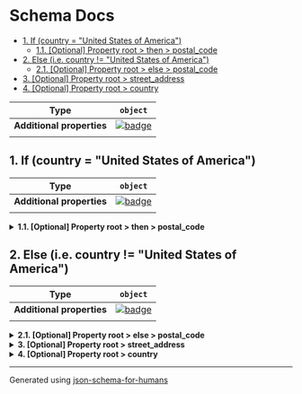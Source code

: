 # Schema Docs

- [1. If (country = "United States of America")](#autogenerated_heading_2)
  - [1.1. [Optional] Property root > then > postal_code](#then_postal_code)
- [2. Else (i.e.  country != "United States of America")](#autogenerated_heading_3)
  - [2.1. [Optional] Property root > else > postal_code](#else_postal_code)
- [3. [Optional] Property root > street_address](#street_address)
- [4. [Optional] Property root > country](#country)

| Type                      | `object`                                                                                                            |
| ------------------------- | ------------------------------------------------------------------------------------------------------------------- |
| **Additional properties** | [![badge](https://img.shields.io/badge/Any+type-allowed-green)](# "Additional Properties of any type are allowed.") |
|                           |                                                                                                                     |

## <a name="autogenerated_heading_2"></a>1. If (country = "United States of America")

| Type                      | `object`                                                                                                            |
| ------------------------- | ------------------------------------------------------------------------------------------------------------------- |
| **Additional properties** | [![badge](https://img.shields.io/badge/Any+type-allowed-green)](# "Additional Properties of any type are allowed.") |
|                           |                                                                                                                     |

<details>
<summary><strong> <a name="then_postal_code"></a>1.1. [Optional] Property root > then > postal_code</strong>  

</summary>
<blockquote>

| Type                      | `object`                                                                                                            |
| ------------------------- | ------------------------------------------------------------------------------------------------------------------- |
| **Additional properties** | [![badge](https://img.shields.io/badge/Any+type-allowed-green)](# "Additional Properties of any type are allowed.") |
|                           |                                                                                                                     |

| Restrictions                      |                                                                                                           |
| --------------------------------- | --------------------------------------------------------------------------------------------------------- |
| **Must match regular expression** | ```[0-9]{5}(-[0-9]{4})?``` [Test](https://regex101.com/?regex=%5B0-9%5D%7B5%7D%28-%5B0-9%5D%7B4%7D%29%3F) |
|                                   |                                                                                                           |

</blockquote>
</details>

## <a name="autogenerated_heading_3"></a>2. Else (i.e.  country != "United States of America")

| Type                      | `object`                                                                                                            |
| ------------------------- | ------------------------------------------------------------------------------------------------------------------- |
| **Additional properties** | [![badge](https://img.shields.io/badge/Any+type-allowed-green)](# "Additional Properties of any type are allowed.") |
|                           |                                                                                                                     |

<details>
<summary><strong> <a name="else_postal_code"></a>2.1. [Optional] Property root > else > postal_code</strong>  

</summary>
<blockquote>

| Type                      | `object`                                                                                                            |
| ------------------------- | ------------------------------------------------------------------------------------------------------------------- |
| **Additional properties** | [![badge](https://img.shields.io/badge/Any+type-allowed-green)](# "Additional Properties of any type are allowed.") |
|                           |                                                                                                                     |

| Restrictions                      |                                                                                                                                   |
| --------------------------------- | --------------------------------------------------------------------------------------------------------------------------------- |
| **Must match regular expression** | ```[A-Z][0-9][A-Z] [0-9][A-Z][0-9]``` [Test](https://regex101.com/?regex=%5BA-Z%5D%5B0-9%5D%5BA-Z%5D+%5B0-9%5D%5BA-Z%5D%5B0-9%5D) |
|                                   |                                                                                                                                   |

</blockquote>
</details>

<details>
<summary><strong> <a name="street_address"></a>3. [Optional] Property root > street_address</strong>  

</summary>
<blockquote>

| Type                      | `string`                                                                                                            |
| ------------------------- | ------------------------------------------------------------------------------------------------------------------- |
| **Additional properties** | [![badge](https://img.shields.io/badge/Any+type-allowed-green)](# "Additional Properties of any type are allowed.") |
|                           |                                                                                                                     |

</blockquote>
</details>

<details>
<summary><strong> <a name="country"></a>4. [Optional] Property root > country</strong>  

</summary>
<blockquote>

| Type                      | `enum (of string)`                                                                                                  |
| ------------------------- | ------------------------------------------------------------------------------------------------------------------- |
| **Additional properties** | [![badge](https://img.shields.io/badge/Any+type-allowed-green)](# "Additional Properties of any type are allowed.") |
|                           |                                                                                                                     |

Must be one of:
* "United States of America"
* "Canada"

</blockquote>
</details>

----------------------------------------------------------------------------------------------------------------------------
Generated using [json-schema-for-humans](https://github.com/coveooss/json-schema-for-humans)